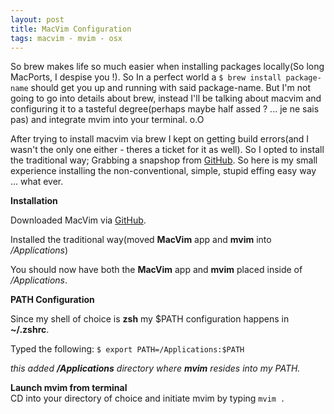 ```yaml
---
layout: post
title: MacVim Configuration
tags: macvim - mvim - osx
---
```


So brew makes life so much easier when installing packages locally(So long MacPorts, I despise you !). So In a perfect world a ``$ brew install package-name`` should get you up and running with said package-name. But I'm not going to go into details about brew, instead I'll be talking about macvim and configuring it to a tasteful degree(perhaps maybe half assed ? ... je ne sais pas) and integrate mvim into your terminal. o.O

After trying to install macvim via brew I kept on getting build errors(and I wasn't the only one either - theres a ticket for it as well). So I opted to install the traditional way; Grabbing a snapshop from [GitHub](https://github.com/b4winckler/macvim/downloads). So here is my small experience installing the non-conventional, simple, stupid effing easy way ... what ever.

**Installation**

Downloaded MacVim via [GitHub](https://github.com/b4winckler/macvim/downloads).  

Installed the traditional way(moved **MacVim** app and **mvim** into _/Applications_)    
 
You should now have both the **MacVim** app and **mvim** placed inside of _/Applications_.

**PATH Configuration** 
 
Since my shell of choice is **zsh** my $PATH configuration happens in **~/.zshrc**.  

Typed the following: ``$ export PATH=/Applications:$PATH``   

_this added **/Applications** directory where **mvim** resides into my PATH._


**Launch mvim from terminal**  
CD into your directory of choice and initiate mvim by typing ``mvim .``



